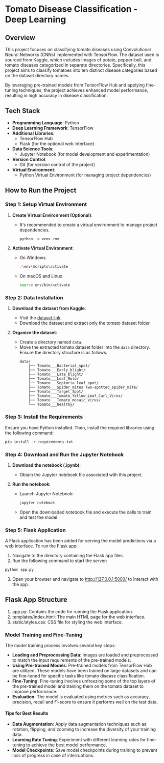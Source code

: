 # Tomato Disease Classification - Deep Learning

## Overview

This project focuses on classifying tomato diseases using Convolutional Neural Networks (CNNs) implemented with TensorFlow. The dataset used is sourced from Kaggle, which includes images of potato, pepper-bell, and tomato diseases categorized in separate directories. Specifically, this project aims to classify tomatoes into ten distinct disease categories based on the dataset directory names.

By leveraging pre-trained models from TensorFlow Hub and applying fine-tuning techniques, the project achieves enhanced model performance, resulting in high accuracy in disease classification.

## Tech Stack

- **Programming Language**: Python
- **Deep Learning Framework**: TensorFlow
- **Additional Libraries**: 
  - TensorFlow Hub
  - Flask (for the optional web interface)
- **Data Science Tools**:
  - Jupyter Notebook (for model development and experimentation)
- **Version Control**:
  - Git (for version control of the project)
- **Virtual Environment**:
  - Python Virtual Environment (for managing project dependencies)

## How to Run the Project

### Step 1: Setup Virtual Environment

1. **Create Virtual Environment (Optional)**:
   - It's recommended to create a virtual environment to manage project dependencies.
     ```bash
     python -m venv env
     ```

2. **Activate Virtual Environment**:
   - On Windows:
     ```bash
     .\env\Scripts\activate
     ```
   - On macOS and Linux:
     ```bash
     source env/bin/activate
     ```

### Step 2: Data Installation

1. **Download the dataset from Kaggle**:
   - Visit the [dataset link](https://www.kaggle.com/datasets/arjuntejaswi/plant-village).
   - Download the dataset and extract only the tomato dataset folder.

2. **Organize the dataset**:
   - Create a directory named `data`.
   - Move the extracted tomato dataset folder into the `data` directory. Ensure the directory structure is as follows:
     ```
     data/
         ├── Tomato___Bacterial_spot/
         ├── Tomato___Early_blight/
         ├── Tomato___Late_blight/
         ├── Tomato___Leaf_Mold/
         ├── Tomato___Septoria_leaf_spot/
         ├── Tomato___Spider_mites Two-spotted_spider_mite/
         ├── Tomato___Target_Spot/
         ├── Tomato___Tomato_Yellow_Leaf_Curl_Virus/
         ├── Tomato___Tomato_mosaic_virus/
         └── Tomato___healthy/
     ```

### Step 3: Install the Requirements

Ensure you have Python installed. Then, install the required libraries using the following command:
```bash
pip install -r requirements.txt
```

### Step 4: Download and Run the Jupyter Notebook

1. **Download the notebook (.ipynb)**:
   - Obtain the Jupyter notebook file associated with this project.

2. **Run the notebook**:
   - Launch Jupyter Notebook:
     ```bash
     jupyter notebook
     ```
   - Open the downloaded notebook file and execute the cells to train and test the model.

### Step 5: Flask Application

A Flask application has been added for serving the model predictions via a web interface. To run the Flask app:

1. Navigate to the directory containing the Flask app files.
2. Run the following command to start the server:

```bash
python app.py
```

3. Open your browser and navigate to http://127.0.0.1:5000/ to interact with the app.

## Flask App Structure
1. app.py: Contains the code for running the Flask application.
2. templates/index.html: The main HTML page for the web interface.
3. static/styles.css: CSS file for styling the web interface.

### Model Training and Fine-Tuning

The model training process involves several key steps:

- **Loading and Preprocessing Data**: Images are loaded and preprocessed to match the input requirements of the pre-trained models.
- **Using Pre-trained Models**: Pre-trained models from TensorFlow Hub are utilized. These models have been trained on large datasets and can be fine-tuned for specific tasks like tomato disease classification.
- **Fine-Tuning**: Fine-tuning involves unfreezing some of the top layers of the pre-trained model and training them on the tomato dataset to improve performance.
- **Evaluation**: The model is evaluated using metrics such as accuracy, precision, recall and f1-score to ensure it performs well on the test data.

#### Tips for Best Results

- **Data Augmentation**: Apply data augmentation techniques such as rotation, flipping, and zooming to increase the diversity of your training data.
- **Learning Rate Tuning**: Experiment with different learning rates for fine-tuning to achieve the best model performance.
- **Model Checkpoints**: Save model checkpoints during training to prevent loss of progress in case of interruptions.
